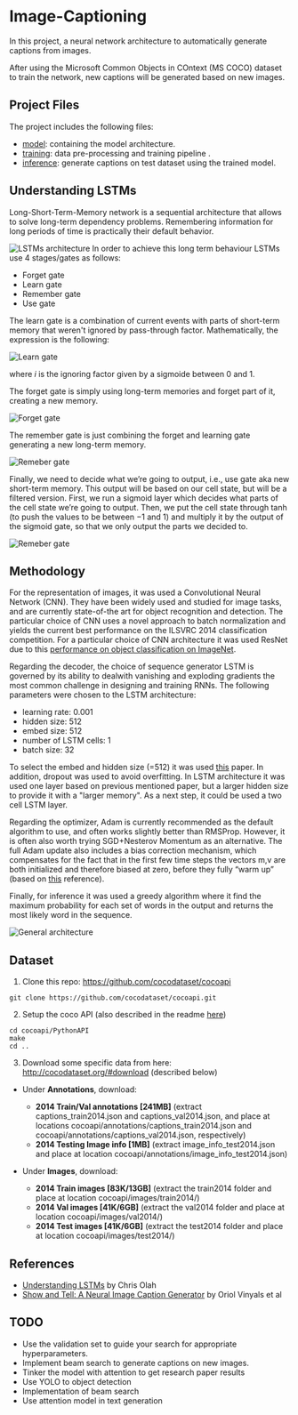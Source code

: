 # Image-Captioning

In this project, a neural network architecture to automatically generate captions from images.

After using the Microsoft Common Objects in COntext (MS COCO) dataset to train  the network, new captions will be generated based on new images. 

## Project Files

The project includes the following files:
*  [model](https://github.com/BrunoEduardoCSantos/Image-Captioning/blob/master/model.py): containing the model architecture.
* [training](https://github.com/BrunoEduardoCSantos/Image-Captioning/blob/master/2_Training%20.ipynb): data pre-processing and training pipeline .
* [inference](https://github.com/BrunoEduardoCSantos/Image-Captioning/blob/master/3_Inference%20.ipynb): generate captions on test dataset using the trained model.

## Understanding LSTMs 
Long-Short-Term-Memory network is a sequential architecture that allows to solve long-term dependency problems. Remembering information for long periods of time is practically their default behavior. 

[image_0]: http://colah.github.io/posts/2015-08-Understanding-LSTMs/img/LSTM3-chain.png
![LSTMs architecture][image_0] 
In order to achieve this long term behaviour LSTMs use 4 stages/gates as follows:
* Forget gate
* Learn gate
* Remember gate
* Use gate

The learn gate is a combination of current events with parts of short-term memory that weren't ignored by pass-through factor. 
Mathematically, the expression is the following:

[image_1]: http://colah.github.io/posts/2015-08-Understanding-LSTMs/img/LSTM3-focus-i.png
![Learn gate][image_1] 

where *i* is the ignoring factor given by a sigmoide between 0 and 1.

The forget gate is simply using long-term memories and forget part of it, creating a new memory.

[image_2]: http://colah.github.io/posts/2015-08-Understanding-LSTMs/img/LSTM3-focus-f.png 
![Forget gate][image_2] 

The remember gate is just combining the forget and learning gate generating a new long-term memory.

[image_3]: http://colah.github.io/posts/2015-08-Understanding-LSTMs/img/LSTM3-focus-C.png
![Remeber gate][image_3] 


Finally, we need to decide what we’re going to output, i.e., use gate aka new short-term memory. This output will be based on our cell state, but will be a filtered version. First, we run a sigmoid layer which decides what parts of the cell state we’re going to output. Then, we put the cell state through tanh (to push the values to be between −1 and 1) and multiply it by the output of the sigmoid gate, so that we only output the parts we decided to.

[image_4]:  http://colah.github.io/posts/2015-08-Understanding-LSTMs/img/LSTM3-focus-o.png
![Remeber gate][image_4] 

## Methodology

For the representation of images, it was used a Convolutional Neural Network (CNN). They have been widely used and
studied for image tasks, and are currently state-of-the art for object recognition and detection. The particular choice of CNN uses a novel approach to batch normalization and yields the current best performance on the ILSVRC 2014 classification competition. For a particular choice of CNN architecture it was used ResNet due to this [performance on object classification on ImageNet](https://github.com/jcjohnson/cnn-benchmarks).

Regarding the decoder, the choice of sequence generator LSTM  is governed by its ability to dealwith vanishing and exploding gradients  the most common challenge in designing and training RNNs. The following parameters were chosen to the LSTM architecture:
* learning rate: 0.001
* hidden size: 512
* embed size: 512
* number of LSTM cells: 1
* batch size: 32

To select the embed and hidden size (=512) it was used  [this](https://arxiv.org/pdf/1411.4555.pdf) paper. In addition,  dropout was used to avoid overfitting. In LSTM architecture it was used one layer based on previous mentioned paper, but a larger hidden size to provide it with a "larger memory". As a next step, it could be used a two cell LSTM layer.

Regarding the optimizer, Adam is currently recommended as the default algorithm to use, and often works slightly better than RMSProp. However, it is often also worth trying SGD+Nesterov Momentum as an alternative. The full Adam update also includes a bias correction mechanism, which compensates for the fact that in the first few time steps the vectors m,v are both initialized and therefore biased at zero, before they fully “warm up” (based on [this](http://cs231n.github.io/neural-networks-3/#ada) reference).

Finally, for inference it was used a greedy algorithm where it find the maximum probability for each set of words in the output and returns the most likely word in the sequence.

[image_5]: https://cdn-images-1.medium.com/max/800/1*vzFwXFJOrg6WRGNsYYT6qg.png
![General architecture][image_5] 


## Dataset  
1. Clone this repo: https://github.com/cocodataset/cocoapi  
```
git clone https://github.com/cocodataset/cocoapi.git  
```

2. Setup the coco API (also described in the readme [here](https://github.com/cocodataset/cocoapi)) 
```
cd cocoapi/PythonAPI  
make  
cd ..
```

3. Download some specific data from here: http://cocodataset.org/#download (described below)

* Under **Annotations**, download:
  * **2014 Train/Val annotations [241MB]** (extract captions_train2014.json and captions_val2014.json, and place at locations cocoapi/annotations/captions_train2014.json and cocoapi/annotations/captions_val2014.json, respectively)  
  * **2014 Testing Image info [1MB]** (extract image_info_test2014.json and place at location cocoapi/annotations/image_info_test2014.json)

* Under **Images**, download:
  * **2014 Train images [83K/13GB]** (extract the train2014 folder and place at location cocoapi/images/train2014/)
  * **2014 Val images [41K/6GB]** (extract the val2014 folder and place at location cocoapi/images/val2014/)
  * **2014 Test images [41K/6GB]** (extract the test2014 folder and place at location cocoapi/images/test2014/)

## References
* [Understanding LSTMs](http://colah.github.io/posts/2015-08-Understanding-LSTMs/) by Chris Olah
* [Show and Tell: A Neural Image Caption Generator](https://arxiv.org/pdf/1411.4555.pdf) by  Oriol Vinyals et al


## TODO
* Use the validation set to guide your search for appropriate hyperparameters.
* Implement beam search to generate captions on new images.
* Tinker the model with attention to get research paper results
* Use YOLO to object detection
* Implementation of beam search
* Use attention model in text generation
